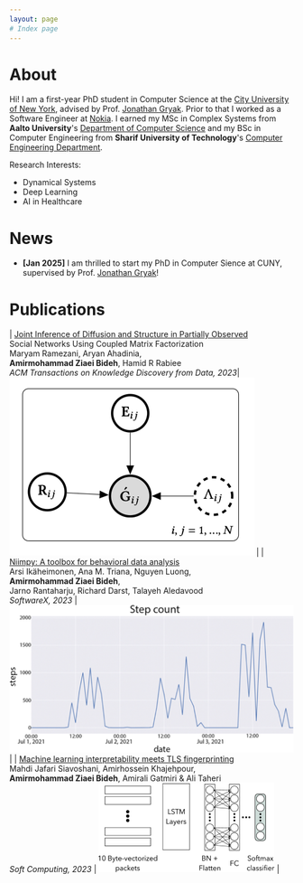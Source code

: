 ```yaml
---
layout: page
# Index page
---
```


# About

Hi! I am a first-year PhD student in Computer Science at the [City University of New York](https://www.gc.cuny.edu/computer-science), advised by Prof. [Jonathan Gryak](https://idsl.gryak.org/). Prior to that I worked as a Software Engineer at [Nokia](https://www.nokia.com). I earned my MSc in Complex Systems from **Aalto University**'s [Department of Computer Science](https://www.aalto.fi/en/department-of-computer-science) and my BSc in Computer Engineering from **Sharif University of Technology**'s [Computer Engineering Department](https://ce.sharif.edu/).

Research Interests:
- Dynamical Systems
- Deep Learning
- AI in Healthcare

# News

- **[Jan 2025]** I am thrilled to start my PhD in Computer Sience at CUNY, supervised by Prof. [Jonathan Gryak](https://idsl.gryak.org/)!

# Publications

| [Joint Inference of Diffusion and Structure in Partially Observed](https://doi.org/10.1145/3599237) <br/> Social Networks Using Coupled Matrix Factorization <br/> Maryam Ramezani, Aryan Ahadinia, <br/> **Amirmohammad Ziaei Bideh**, Hamid R Rabiee <br/> *ACM Transactions on Knowledge Discovery from Data, 2023*| <img src="/images/joint.png" alt="Joint Inference of Diffusion and Structure in Partially Observed">      |
| [Niimpy: A toolbox for behavioral data analysis](https://doi.org/10.1016/j.softx.2023.101472) <br/> Arsi Ikäheimonen, Ana M. Triana, Nguyen Luong, <br/> **Amirmohammad Ziaei Bideh**, <br/> Jarno Rantaharju, Richard Darst, Talayeh Aledavood <br/> *SoftwareX, 2023* | <img src="/images/niimpy.jpg" alt="Niimpy: A toolbox for behavioral data analysis">     |
| [Machine learning interpretability meets TLS fingerprinting](https://doi.org/10.1007/s00500-023-07949-9) <br /> Mahdi Jafari Siavoshani, Amirhossein Khajehpour, <br/> **Amirmohammad Ziaei Bideh**, Amirali Gatmiri & Ali Taheri <br/> *Soft Computing, 2023*  | <img src="/images/mlint.png" alt="Machine learning interpretability meets TLS fingerprinting"> |
